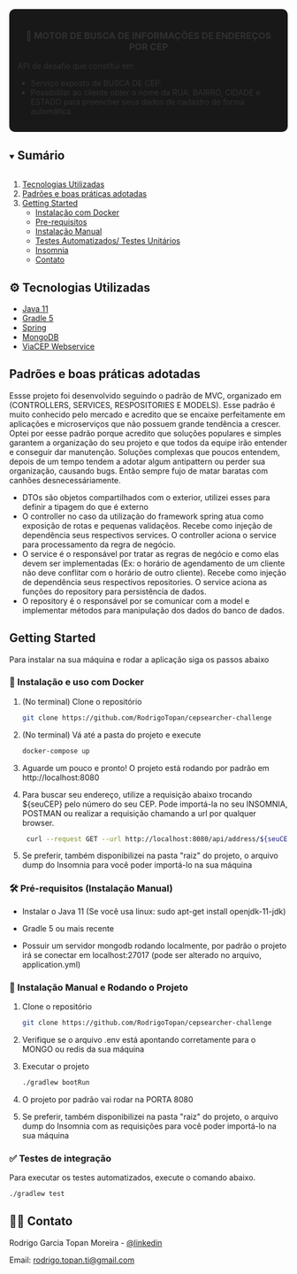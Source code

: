 <div style="background-color: #000; border-radius: 10px; padding: 15px; opacity: 0.9">
<p align="center">
  <h3 align="center">&#129309; MOTOR DE BUSCA DE INFORMAÇÕES DE ENDEREÇOS POR CEP </h3>

  <p align="justify">
    API de desafio que constitui em:<br>
    <ul>
    <li>Serviço exposto de BUSCA DE CEP.</li>
    <li>Possibilitar ao cliente obter o nome da RUA, BAIRRO, CIDADE e ESTADO para preencher seus dados de cadastro de forma automática. </li>
    <ul>
  </p>
</p>
</div>


<!-- TABLE OF CONTENTS -->
<details open="open">
  <summary><h2 style="display: inline-block">Sumário</h2></summary>
  <ol>
    <li><a href="#tech">Tecnologias Utilizadas</a></li>
    <li><a href="#design-pattern"> Padrões e boas práticas adotadas</a></li>
    <li>
      <a href="#getting-started">Getting Started</a>
      <ul>
        <li><a href="#docker-installation">Instalação com Docker</a></li>
        <li><a href="#prerequisites">Pre-requisitos</a></li>
        <li><a href="#installation">Instalação Manual</a></li>
        <li><a href="#tests">Testes Automatizados/ Testes Unitários</a></li>
        <li><a href="#swagger">Insomnia</a></li>
        <li><a href="#contact">Contato</a></li>
      </ul>
    </li>
  </ol>
</details>



<div id="tech"></div>

## ⚙️ Tecnologias Utilizadas

* [Java 11](https://www.devmedia.com.br/as-boas-partes-do-java-11/40193)
* [Gradle 5](https://gradle.org/whats-new/gradle-5/)
* [Spring](https://spring.io/)
* [MongoDB](https://www.mongodb.com/)
* [ViaCEP Webservice](https://viacep.com.br/)


<div id="design-pattern"></div>

## Padrões e boas práticas adotadas

Essse projeto foi desenvolvido seguindo o padrão de MVC, organizado em (CONTROLLERS, SERVICES, RESPOSITORIES E MODELS). Esse padrão é muito conhecido pelo mercado e acredito 
que se encaixe perfeitamente em aplicações e microserviços que não possuem grande tendência a crescer.
Optei por eesse padrão porque acredito que soluções populares e simples garantem a organização do seu projeto
e que todos da equipe irão entender e conseguir dar manutenção. Soluções complexas que poucos entendem, 
depois de um tempo tendem a adotar algum antipattern ou perder sua organização, causando bugs. Então sempre fujo de matar baratas com canhões desnecessáriamente.

* DTOs são objetos compartilhados com o exterior, utilizei esses para definir a tipagem do que é externo
* O controller no caso da utilização do framework spring atua como exposição de rotas e pequenas validaçẽos. Recebe como injeção de dependência seus respectivos services. O controller aciona o service para processamento da regra de negócio.
* O service é o responsável por tratar as regras de negócio e como elas devem ser implementadas (Ex: o horário de agendamento de um cliente não deve conflitar com o horário de outro cliente). 
  Recebe como injeção de dependência seus respectivos repositories. O service aciona as funções do repository para persistência de dados.
* O repository é o responsável por se comunicar com a model e implementar métodos para manipulação dos dados do banco de dados.






<div id="getting-started"></div>

## Getting Started

Para instalar na sua máquina e rodar a aplicação siga os passos abaixo


<div id="docker-installation"></div>

### 🐋 Instalação e uso com Docker

1. (No terminal) Clone o repositório
   ```sh
   git clone https://github.com/RodrigoTopan/cepsearcher-challenge
   ```

2. (No terminal) Vá até a pasta do projeto e execute
   ```sh
   docker-compose up
   ```

4. Aguarde um pouco e pronto! O projeto está rodando por padrão em http://localhost:8080

5. Para buscar seu endereço, utilize a requisição abaixo trocando ${seuCEP} pelo número do seu CEP.
   Pode importá-la no seu INSOMNIA, POSTMAN ou realizar a requisição chamando a url por qualquer browser.
    ```sh
     curl --request GET --url http://localhost:8080/api/address/${seuCEP}
     ```

6. Se preferir, também disponibilizei na pasta "raiz" do projeto, o arquivo dump do Insomnia para você poder importá-lo na sua máquina

<div id="prerequisites"></div>

### 🛠️ Pré-requisitos (Instalação Manual)

* Instalar o Java 11 (Se você usa linux: sudo apt-get install openjdk-11-jdk)

* Gradle 5 ou mais recente

* Possuir um servidor mongodb rodando localmente, por padrão o projeto irá se conectar em localhost:27017 (pode ser alterado no arquivo, application.yml)

<div id="installation"></div>

### 🚀 Instalação Manual e Rodando o Projeto

1. Clone o repositório
   ```sh
   git clone https://github.com/RodrigoTopan/cepsearcher-challenge
   ```
3. Verifique se o arquivo .env está apontando corretamente para o MONGO ou redis da sua máquina

4. Executar o projeto
   ```sh
   ./gradlew bootRun
   ```

5. O projeto por padrão vai rodar na PORTA 8080

7. Se preferir, também disponibilizei na pasta "raiz" do projeto, o arquivo dump do Insomnia com as requisições para você poder importá-lo na sua máquina


<div id="tests"></div>

### &#9989; Testes de integração


Para executar os testes automatizados, execute o comando abaixo.
   ```sh
   ./gradlew test
   ```

<div id="contact"></div>

## 🧑‍💼 Contato

Rodrigo Garcia Topan Moreira - [@linkedin](https://www.linkedin.com/in/rodrigotopan)

Email: rodrigo.topan.ti@gmail.com
